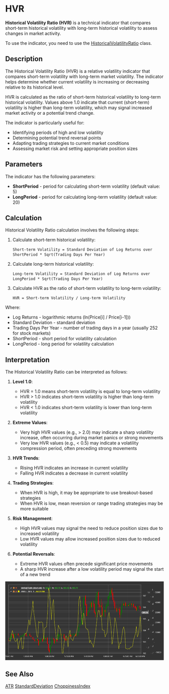 # HVR

**Historical Volatility Ratio (HVR)** is a technical indicator that compares short-term historical volatility with long-term historical volatility to assess changes in market activity.

To use the indicator, you need to use the [HistoricalVolatilityRatio](xref:StockSharp.Algo.Indicators.HistoricalVolatilityRatio) class.

## Description

The Historical Volatility Ratio (HVR) is a relative volatility indicator that compares short-term volatility with long-term market volatility. The indicator helps determine whether current volatility is increasing or decreasing relative to its historical level.

HVR is calculated as the ratio of short-term historical volatility to long-term historical volatility. Values above 1.0 indicate that current (short-term) volatility is higher than long-term volatility, which may signal increased market activity or a potential trend change.

The indicator is particularly useful for:
- Identifying periods of high and low volatility
- Determining potential trend reversal points
- Adapting trading strategies to current market conditions
- Assessing market risk and setting appropriate position sizes

## Parameters

The indicator has the following parameters:
- **ShortPeriod** - period for calculating short-term volatility (default value: 5)
- **LongPeriod** - period for calculating long-term volatility (default value: 20)

## Calculation

Historical Volatility Ratio calculation involves the following steps:

1. Calculate short-term historical volatility:
   ```
   Short-term Volatility = Standard Deviation of Log Returns over ShortPeriod * Sqrt(Trading Days Per Year)
   ```

2. Calculate long-term historical volatility:
   ```
   Long-term Volatility = Standard Deviation of Log Returns over LongPeriod * Sqrt(Trading Days Per Year)
   ```

3. Calculate HVR as the ratio of short-term volatility to long-term volatility:
   ```
   HVR = Short-term Volatility / Long-term Volatility
   ```

Where:
- Log Returns - logarithmic returns (ln(Price[i] / Price[i-1]))
- Standard Deviation - standard deviation
- Trading Days Per Year - number of trading days in a year (usually 252 for stock markets)
- ShortPeriod - short period for volatility calculation
- LongPeriod - long period for volatility calculation

## Interpretation

The Historical Volatility Ratio can be interpreted as follows:

1. **Level 1.0**:
   - HVR = 1.0 means short-term volatility is equal to long-term volatility
   - HVR > 1.0 indicates short-term volatility is higher than long-term volatility
   - HVR < 1.0 indicates short-term volatility is lower than long-term volatility

2. **Extreme Values**:
   - Very high HVR values (e.g., > 2.0) may indicate a sharp volatility increase, often occurring during market panics or strong movements
   - Very low HVR values (e.g., < 0.5) may indicate a volatility compression period, often preceding strong movements

3. **HVR Trends**:
   - Rising HVR indicates an increase in current volatility
   - Falling HVR indicates a decrease in current volatility

4. **Trading Strategies**:
   - When HVR is high, it may be appropriate to use breakout-based strategies
   - When HVR is low, mean reversion or range trading strategies may be more suitable

5. **Risk Management**:
   - High HVR values may signal the need to reduce position sizes due to increased volatility
   - Low HVR values may allow increased position sizes due to reduced volatility

6. **Potential Reversals**:
   - Extreme HVR values often precede significant price movements
   - A sharp HVR increase after a low volatility period may signal the start of a new trend

![indicator_historical_volatility_ratio](../../../../images/indicator_historical_volatility_ratio.png)

## See Also

[ATR](atr.md)
[StandardDeviation](standard_deviation.md)
[ChoppinessIndex](choppiness_index.md)